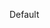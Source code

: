 <el-button>Default</el-button>

<script setup>
import { h, ref } from 'vue'

const RedDiv = (_, ctx) => h(
  'div',
  {
    class: 'red-div',
  },
  ctx.slots.default()
)
const msg = 'Markdown 中的 Vue'
const count = ref(0)
</script>

<style>
.red-div {
  color: red;
}
</style>